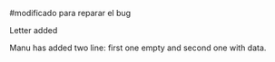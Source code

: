 #modificado para reparar el bug

Letter added

Manu has added two line: first one empty and second one with data.
